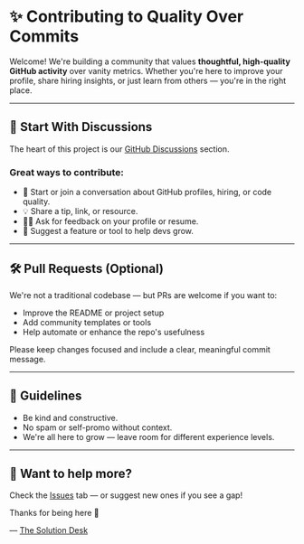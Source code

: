 # ✨ Contributing to Quality Over Commits

Welcome! We're building a community that values **thoughtful, high-quality GitHub activity** over vanity metrics. Whether you're here to improve your profile, share hiring insights, or just learn from others — you're in the right place.

---

## 💬 Start With Discussions

The heart of this project is our [GitHub Discussions](https://github.com/TheSolutionDeskAndCompany/quality-over-commits/discussions) section.

### Great ways to contribute:
- 🧠 Start or join a conversation about GitHub profiles, hiring, or code quality.
- 💡 Share a tip, link, or resource.
- 🙋‍♀️ Ask for feedback on your profile or resume.
- 🧰 Suggest a feature or tool to help devs grow.

---

## 🛠️ Pull Requests (Optional)

We're not a traditional codebase — but PRs are welcome if you want to:
- Improve the README or project setup
- Add community templates or tools
- Help automate or enhance the repo's usefulness

Please keep changes focused and include a clear, meaningful commit message.

---

## 📜 Guidelines

- Be kind and constructive.
- No spam or self-promo without context.
- We're all here to grow — leave room for different experience levels.

---

## 👀 Want to help more?

Check the [Issues](https://github.com/TheSolutionDeskAndCompany/quality-over-commits/issues) tab — or suggest new ones if you see a gap!

Thanks for being here 💚

— [The Solution Desk](https://github.com/TheSolutionDeskAndCompany)
